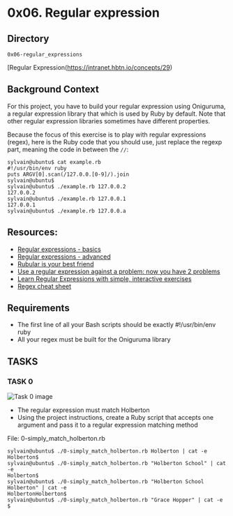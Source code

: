 # 0x06. Regular expression

## Directory
`0x06-regular_expressions`

[Regular Expression(https://intranet.hbtn.io/concepts/29)

## Background Context
For this project, you have to build your regular expression using Oniguruma, a regular expression library that which is used by Ruby by default. Note that other regular expression libraries sometimes have different properties.

Because the focus of this exercise is to play with regular expressions (regex), here is the Ruby code that you should use, just replace the regexp part, meaning the code in between the `//`:

```
sylvain@ubuntu$ cat example.rb
#!/usr/bin/env ruby
puts ARGV[0].scan(/127.0.0.[0-9]/).join
sylvain@ubuntu$
sylvain@ubuntu$ ./example.rb 127.0.0.2
127.0.0.2
sylvain@ubuntu$ ./example.rb 127.0.0.1
127.0.0.1
sylvain@ubuntu$ ./example.rb 127.0.0.a
```

## Resources:
* [Regular expressions - basics](https://www.slideshare.net/neha_jain/introducing-regular-expressions)
* [Regular expressions - advanced](https://www.slideshare.net/neha_jain/advanced-regular-expressions-80296518)
* [Rubular is your best friend](https://rubular.com/)
* [Use a regular expression against a problem: now you have 2 problems](https://blog.codinghorror.com/regular-expressions-now-you-have-two-problems/)
* [Learn Regular Expressions with simple, interactive exercises](https://regexone.com/)
* [Regex cheat sheet](https://www.rexegg.com/regex-quickstart.html)

## Requirements

* The first line of all your Bash scripts should be exactly #!/usr/bin/env ruby
* All your regex must be built for the Oniguruma library

## TASKS

### TASK 0
![Task 0 image](https://s3.amazonaws.com/intranet-projects-files/holbertonschool-sysadmin_devops/78/just-match-Holberton.png)

* The regular expression must match Holberton
* Using the project instructions, create a Ruby script that accepts one argument and pass it to a regular expression matching method

File: 0-simply_match_holberton.rb

```
sylvain@ubuntu$ ./0-simply_match_holberton.rb Holberton | cat -e
Holberton$
sylvain@ubuntu$ ./0-simply_match_holberton.rb "Holberton School" | cat -e
Holberton$
sylvain@ubuntu$ ./0-simply_match_holberton.rb "Holberton School Holberton" | cat -e
HolbertonHolberton$
sylvain@ubuntu$ ./0-simply_match_holberton.rb "Grace Hopper" | cat -e
$
```